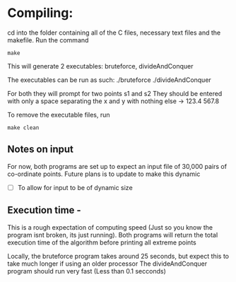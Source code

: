 # Compiling:
cd into the folder containing all of the C files, necessary text files and the makefile.
Run the command 
```
make
```
This will generate 2 executables: bruteforce, divideAndConquer

The executables can be run as such:
./bruteforce
./divideAndConquer

For both they will prompt for two points s1 and s2
They should be entered with only a space separating the x and y with nothing else -> 123.4 567.8

To remove the executable files, run

```
make clean
```

## Notes on input
For now, both programs are set up to expect an input file of 30,000 pairs of co-ordinate points. Future plans is to update to make this dynamic
- [ ] To allow for input to be of dynamic size

## Execution time - 
This is a rough expectation of computing speed (Just so you know the program isnt broken, its just running).
Both programs will return the total execution time of the algorithm before printing all extreme points

Locally, the bruteforce program takes around 25 seconds, but expect this to take much longer if using an older processor
The divideAndConquer program should run very fast (Less than 0.1 secconds)
